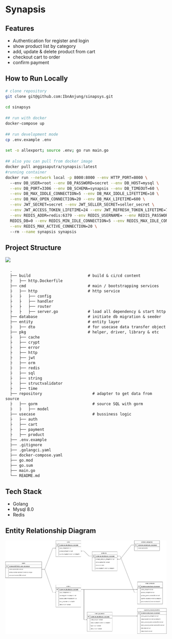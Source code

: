 # Synapsis

## Features
- Authentication for register and login
- show product list by category
- add, update & delete product from cart
- checkout cart to order
- confirm payment

## How to Run Locally
```bash
# clone repository
git clone git@github.com:IbnAnjung/sinapsys.git

cd sinapsys

## run with docker
docker-compose up

## run development mode
cp .env.example .env

set -o allexport; source .env; go run main.go

## also you can pull from docker image
docker pull anggasaputra/synapsis:latest
#running container 
docker run --network local -p 8000:8000 --env HTTP_PORT=8000 \ 
  --env DB_USER=root --env DB_PASSWORD=secret --env DB_HOST=mysql \
  --env DB_PORT=3306 --env DB_SCHEMA=synapsis --env DB_TIMEOUT=60 \
  --env DB_MAX_IDDLE_CONNECTION=5 --env DB_MAX_IDDLE_LIFETTIME=10 \
  --env DB_MAX_OPEN_CONNECTION=20 --env DB_MAX_LIFETIME=600 \
  --env JWT_SECRET=secret --env JWT_SELLER_SECRET=seller_secret \
  --env JWT_ACCESS_TOKEN_LIFETIME=24 --env JWT_REFRESH_TOKEN_LIFETIME=72 \
  --env REDIS_ADDR=redis:6379 --env REDIS_USERNAME= --env REDIS_PASSWORD= --env \
  REDIS_DB=0 --env REDIS_MIN_IDLE_CONNECTION=5 --env REDIS_MAX_IDLE_CONNECTION=10 \
  --env REDIS_MAX_ACTIVE_CONNECTION=20 \ 
  --rm --name synapsis synapsis

```

## Project Structure
![](https://blog.cleancoder.com/uncle-bob/images/2012-08-13-the-clean-architecture/CleanArchitecture.jpg)

      .
      ├── build                         # build & ci/cd content 
      ├   ├── http.Dockerfile 
      ├── cmd                           # main / bootstrapping services 
      ├   ├── http                      # http service 
      ├   ├   ├── config                 
      ├   ├   ├── handler                      
      ├   ├   ├── router                 
      ├   ├   ├── server.go             # load all dependency & start http 
      ├── database                      # initiate db migration & seeder
      ├── entity                        # entity layer
      ├   ├── dto                       # for usecase data transfer object                
      ├── pkg                           # helper, driver, library & etc
      ├   ├── cache                
      ├   ├── crypt                
      ├   ├── error                
      ├   ├── http                
      ├   ├── jwt                
      ├   ├── orm                
      ├   ├── redis                
      ├   ├── sql                
      ├   ├── string                
      ├   ├── structvalidator                
      ├   ├── time                
      ├── repository                      # adapter to get data from source
      ├   ├── gorm                        # source SQL with gorm              
      ├   ├   ├── model                            
      ├── usecase                         # bussiness logic
      ├   ├── auth
      ├   ├── cart
      ├   ├── payment
      ├   ├── product
      ├── .env.example                  
      ├── .gitignore                   
      ├── .golangci.yaml                   
      ├── docker-compose.yaml
      ├── go.mod
      ├── go.sum
      ├── main.go
      └── README.md
## Tech Stack
- Golang
- Mysql 8.0
- Redis

## Entity Relationship Diagram
![ERD](./resource/synapsis.erd.png)